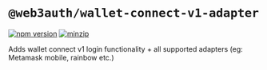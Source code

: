 # `@web3auth/wallet-connect-v1-adapter`

[![npm version](https://img.shields.io/npm/v/@web3auth/wallet-connect-v1-adapter/latest.svg)](https://www.npmjs.com/package/@web3auth/wallet-connect-v1-adapter/v/latest)
[![minzip](https://img.shields.io/bundlephobia/minzip/@web3auth/wallet-connect-v1-adapter/latest.svg)](https://bundlephobia.com/result?p=@web3auth/wallet-connect-v1-adapter@latest)

Adds wallet connect v1 login functionality + all supported adapters (eg: Metamask mobile, rainbow etc.)
